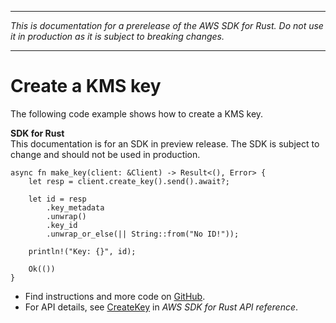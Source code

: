 --------

 *This is documentation for a prerelease of the AWS SDK for Rust\. Do not use it in production as it is subject to breaking changes\.* 

--------

# Create a KMS key<a name="kms_CreateKey_rust_topic"></a>

The following code example shows how to create a KMS key\.

**SDK for Rust**  
This documentation is for an SDK in preview release\. The SDK is subject to change and should not be used in production\.
  

```
async fn make_key(client: &Client) -> Result<(), Error> {
    let resp = client.create_key().send().await?;

    let id = resp
        .key_metadata
        .unwrap()
        .key_id
        .unwrap_or_else(|| String::from("No ID!"));

    println!("Key: {}", id);

    Ok(())
}
```
+  Find instructions and more code on [GitHub](https://github.com/awsdocs/aws-doc-sdk-examples/tree/main/.rust_alpha/kms#code-examples)\. 
+  For API details, see [CreateKey](https://awslabs.github.io/aws-sdk-rust/) in *AWS SDK for Rust API reference*\. 